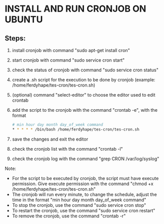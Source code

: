 # INSTALL AND RUN CRONJOB ON UBUNTU

## Steps:

1. install cronjob with command "sudo apt-get install cron"
2. start cronjob with command "sudo service cron start"
3. check the status of cronjob with command "sudo service cron status"
4. create a .sh script for the execution to be done by cronjob (example: /home/ferdyhape/tes-cron/tes-cron.sh)
5. (optional) command "select-editor" to choose the editor used to edit crontab
6. add the script to the cronjob with the command "crontab -e", with the format

   ```bash
   # min hour day month day_of_week command
   * * * * * /bin/bash /home/ferdyhape/tes-cron/tes-cron.sh
   ```

7. save the changes and exit the editor
8. check the cronjob list with the command "crontab -l"
9. check the cronjob log with the command "grep CRON /var/log/syslog"

Note:

- For the script to be executed by cronjob, the script must have execute permission. Give execute permission with the command "chmod +x /home/ferdyhape/tes-cron/tes-cron.sh"
- The cronjob will run every minute, to change the schedule, adjust the time in the format "min hour day month day_of_week command"
- To stop the cronjob, use the command "sudo service cron stop"
- To restart the cronjob, use the command "sudo service cron restart"
- To remove the cronjob, use the command "crontab -r"
